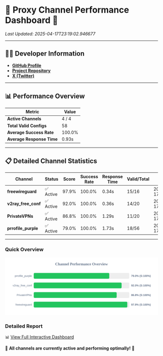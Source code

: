 # 🌟 Proxy Channel Performance Dashboard 🌟

_Last Updated: 2025-04-17T23:19:02.946677_

---

## 👩‍💻 Developer Information

- **[GitHub Profile](https://github.com/4n0nymou3)**  
- **[Project Repository](https://github.com/4n0nymou3/multi-proxy-config-fetcher)**  
- **[X (Twitter)](https://x.com/4n0nymou3)**  

---

## 📊 Performance Overview

| Metric                | Value       |
|-----------------------|-------------|
| **Active Channels**   | 4 / 4       |
| **Total Valid Configs** | 58          |
| **Average Success Rate** | 100.0%      |
| **Average Response Time** | 0.93s       |

---

## 📋 Detailed Channel Statistics

| Channel          | Status     | Score  | Success Rate | Response Time | Valid/Total | Last Success               |
|------------------|------------|--------|--------------|---------------|-------------|----------------------------|
| **freewireguard**  | ✅ Active  | 97.9%  | 100.0% | 0.34s         | 15/16       | 2025-04-17T23:19:02.944886 |
| **v2ray_free_conf**  | ✅ Active  | 92.0%  | 100.0% | 0.36s         | 14/20       | 2025-04-17T23:19:01.253202 |
| **PrivateVPNs**  | ✅ Active  | 86.8%  | 100.0% | 1.29s         | 11/20       | 2025-04-17T23:19:02.578900 |
| **prrofile_purple**  | ✅ Active  | 79.0%  | 100.0% | 1.73s         | 18/56       | 2025-04-17T23:19:00.851088 |

---

### Quick Overview
<div align="center">
  <a href="https://raw.githubusercontent.com/nullluser/NullRepo/refs/heads/main/assets/channel_stats_chart.svg">
    <img src="https://raw.githubusercontent.com/nullluser/NullRepo/refs/heads/main/assets/channel_stats_chart.svg" alt="Source Performance Statistics" width="800">
  </a>
</div>

### Detailed Report
📊 [View Full Interactive Dashboard](https://htmlpreview.github.io/?https://github.com/nullluser/NullRepo/blob/main/assets/performance_report.html)

🎉 **All channels are currently active and performing optimally!** 🎉
